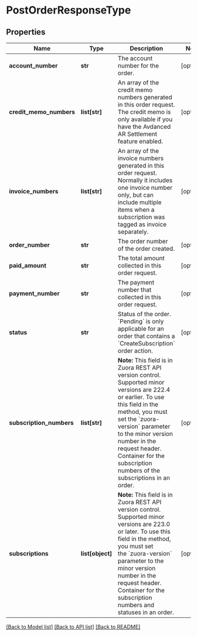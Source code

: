 # PostOrderResponseType

## Properties
Name | Type | Description | Notes
------------ | ------------- | ------------- | -------------
**account_number** | **str** | The account number for the order. | [optional] 
**credit_memo_numbers** | **list[str]** | An array of the credit memo numbers generated in this order request. The credit memo is only available if you have the Avdanced AR Settlement feature enabled. | [optional] 
**invoice_numbers** | **list[str]** | An array of the invoice numbers generated in this order request. Normally it includes one invoice number only, but can include multiple items when a subscription was tagged as invoice separately. | [optional] 
**order_number** | **str** | The order number of the order created. | [optional] 
**paid_amount** | **str** | The total amount collected in this order request. | [optional] 
**payment_number** | **str** | The payment number that collected in this order request. | [optional] 
**status** | **str** | Status of the order. &#x60;Pending&#x60; is only applicable for an order that contains a &#x60;CreateSubscription&#x60; order action. | [optional] 
**subscription_numbers** | **list[str]** | **Note:** This field is in Zuora REST API version control. Supported minor versions are 222.4 or earlier. To use this field in the method, you must set the &#x60;zuora-version&#x60; parameter to the minor version number in the request header.  Container for the subscription numbers of the subscriptions in an order.  | [optional] 
**subscriptions** | **list[object]** | **Note:** This field is in Zuora REST API version control. Supported minor versions are 223.0 or later. To use this field in the method, you must set the &#x60;zuora-version&#x60; parameter to the minor version number in the request header.  Container for the subscription numbers and statuses in an order.  | [optional] 

[[Back to Model list]](../README.md#documentation-for-models) [[Back to API list]](../README.md#documentation-for-api-endpoints) [[Back to README]](../README.md)

